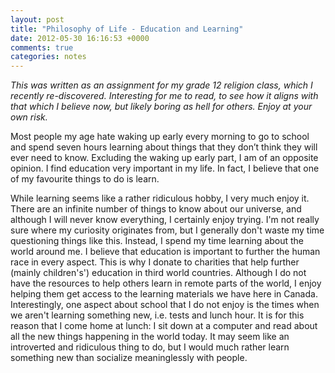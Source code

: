 ```yaml
---
layout: post
title: "Philosophy of Life - Education and Learning"
date: 2012-05-30 16:16:53 +0000
comments: true
categories: notes
---
```


*This was written as an assignment for my grade 12 religion class, which I recently re-discovered. Interesting for me to read, to see how it aligns with that which I believe now, but likely boring as hell for others. Enjoy at your own risk.*

Most people my age hate waking up early every morning to go to school and spend seven hours learning about things that they don’t think they will ever need to know. Excluding the waking up early part, I am of an opposite opinion. I find education very important in my life. In fact, I believe that one of my favourite things to do is learn.

While learning seems like a rather ridiculous hobby, I very much enjoy it. There are an infinite number of things to know about our universe, and although I will never know everything, I certainly enjoy trying. I'm not really sure where my curiosity originates from, but I generally don't waste my time questioning things like this. Instead, I spend my time learning about the world around me. I believe that education is important to further the human race in every aspect. This is why I donate to charities that help further (mainly children's') education in third world countries. Although I do not have the resources to help others learn in remote parts of the world, I enjoy helping them get access to the learning materials we have here in Canada. Interestingly, one aspect about school that I do not enjoy is the times when we aren't learning something new, i.e. tests and lunch hour. It is for this reason that I come home at lunch: I sit down at a computer and read about all the new things happening in the world today. It may seem like an introverted and ridiculous thing to do, but I would much rather learn something new than socialize meaninglessly with people.